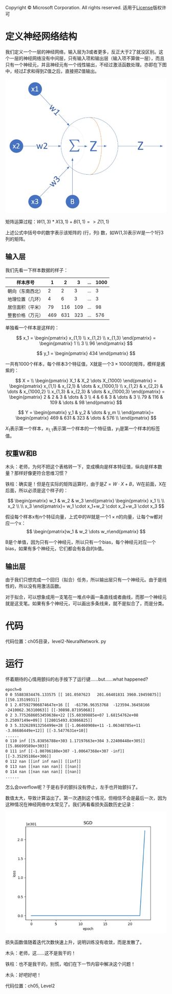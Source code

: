 Copyright © Microsoft Corporation. All rights reserved.
  适用于[License](https://github.com/Microsoft/ai-edu/blob/master/LICENSE.md)版权许可
  

# 定义神经网络结构

我们定义一个一层的神经网络，输入层为3或者更多，反正大于2了就没区别。这个一层的神经网络没有中间层，只有输入项和输出层（输入项不算做一层），而且只有一个神经元，并且神经元有一个线性输出，不经过激活函数处理。亦即在下图中，经过$\Sigma$求和得到Z值之后，直接把Z值输出。

<img src=".\Images\5\setup.jpg" width="600">

矩阵运算过程：$W(1,3) * X(3,1) + B(1,1) => Z(1,1)$

上述公式中括号中的数字表示该矩阵的 (行，列) 数，如W(1,3)表示W是一个1行3列的矩阵。

## 输入层

我们先看一下样本数据的样子：


|样本序号|1|2|3|...|1000|
|---|---|----|---|--|--|
|朝向（东南西北）|2|2|3|...|3|
|地理位置（几环）|4|6|3|...|3|
|居住面积（平米）|79|116|109|...|98|
|整套价格（万元）|469|631|323|...|576|


单独看一个样本是这样的：

$$
x_1 =
\begin{pmatrix}
x_{1,1} \\
x_{1,2} \\
x_{1,3}
\end{pmatrix} = 
\begin{pmatrix}
1 \\
3 \\
96
\end{pmatrix} 
$$

$$
y_1 = \begin{pmatrix} 434 \end{pmatrix}
$$


一共有1000个样本，每个样本3个特征值，X就是一个$3 \times 1000$的矩阵，模样是酱紫的：

$$
X = \\
\begin{pmatrix} 
X_1 & X_2 \dots X_{1000}
\end{pmatrix} =
\begin{pmatrix} 
x_{1,1} & x_{2,1} & \dots & x_{1000,1} \\
x_{1,2} & x_{2,2} & \dots & x_{1000,2} \\
x_{1,3} & x_{2,3} & \dots & x_{1000,3}
\end{pmatrix} = 
\begin{pmatrix}
2 & 2 & 3 & \dots & 3 \\
4 & 6 & 3 & \dots & 3 \\
79 & 116 & 109 & \dots & 98
\end{pmatrix} 
$$

$$
Y =
\begin{pmatrix}
y_1 & y_2 & \dots & y_m \\
\end{pmatrix}=
\begin{pmatrix}
469 & 631 & 323 & \dots & 576 \\
\end{pmatrix}
$$


$X_1$表示第一个样本，$x_{1,1}$表示第一个样本的一个特征值，$y_1$是第一个样本的标签值。

## 权重W和B

木头：老师，为何不把这个表格转一下，变成横向是样本特征值，纵向是样本数量？那样好像更符合思维习惯？

铁柱：确实是！但是在实际的矩阵运算时，由于是$Z=W \cdot X+B$，W在前面，X在后面，所以必须是这个样子的：

$$
\begin{pmatrix}
w_1 & w_2 & w_3
\end{pmatrix}
\begin{pmatrix}
x_1 \\
\\
x_2 \\
\\
x_3
\end{pmatrix}=
w_1 \cdot x_1+w_2 \cdot x_2+w_3 \cdot x_3
$$

假设每个样本x有n个特征向量，上式中的W就是一个$1 \times n$的向量，让每个w都对应一个x：
$$
\begin{pmatrix}w_1 & w_2 \dots w_n\end{pmatrix}
$$

B是个单值，因为只有一个神经元，所以只有一个bias，每个神经元对应一个bias，如果有多个神经元，它们都会有各自的b值。

## 输出层

由于我们只想完成一个回归（拟合）任务，所以输出层只有一个神经元。由于是线性的，所以没有用激活函数。

对于拟合，可以想象成用一支笔在一堆点中画一条直线或者曲线，而那一个神经元就是这支笔。如果有多个神经元，可以画出多条线来，就不是拟合了，而是分类。


# 代码

代码位置：ch05目录，level2-NeuralNetwork. py

# 运行

怀着期待的心情用颤抖的右手按下了运行键......but......what happened?

```
epoch=0
0 0 55883834476.133575 [[ 101.0507623   201.66401831 3960.19459875]] [[50.13519931]]
0 1 2.075927906874647e+16 [[  -61796.96353768  -123594.36458166 -2410062.36310063]] [[-30898.87195068]]
0 2 3.7752686053459638e+22 [[5.60309885e+07 1.68154762e+08 3.25097149e+09]] [[28015493.83866825]]
0 3 5.332628913256499e+28 [[-1.06460908e+11 -1.06348785e+11 -3.86686449e+12]] [[-3.5477631e+10]]
......
0 110 inf [[5.83856788e+303 1.17197663e+304 3.22400448e+305]] [[5.86699589e+303]]
0 111 inf [[-1.00706180e+307 -1.00647368e+307 -inf]] [[-3.35295186e+306]]
0 112 nan [[inf inf nan]] [[inf]]
0 113 nan [[nan nan nan]] [[nan]]
0 114 nan [[nan nan nan]] [[nan]]
......
```

怎么会overflow呢？于是右手的颤抖没有停止，左手也开始颤抖了。

数值太大，导致计算溢出了。第一次遇到这个情况，但相信不会是最后一次，因为这种情况在神经网络中太常见了。我们再看看损失函数历史记录：

<img src=".\Images\5\wrong_loss.png">

损失函数值随着迭代次数快速上升，说明训练没有收敛，而是发散了。

木头：老师，这......这不是我干的！

铁柱：也不是我干的，别慌，咱们在下一节内容中解决这个问题！

木头：好吧好吧！

代码位置：ch05, Level2